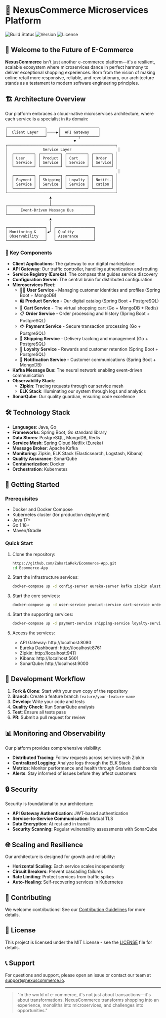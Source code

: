 # 🚀 NexusCommerce Microservices Platform

![Build Status](https://img.shields.io/badge/build-passing-brightgreen)
![Version](https://img.shields.io/badge/version-1.0.0-blue)
![License](https://img.shields.io/badge/license-MIT-green)

## 🌟 Welcome to the Future of E-Commerce

**NexusCommerce** isn't just another e-commerce platform—it's a resilient, scalable ecosystem where microservices dance in perfect harmony to deliver exceptional shopping experiences. Born from the vision of making online retail more responsive, reliable, and revolutionary, our architecture stands as a testament to modern software engineering principles.

## 🏗️ Architecture Overview

Our platform embraces a cloud-native microservices architecture, where each service is a specialist in its domain:

```
┌─────────────────┐     ┌─────────────────┐
│  Client Layer   │────▶│  API Gateway    │
└─────────────────┘     └────────┬────────┘
                               ▼
┌─────────────────────────────────────────────────┐
│                Service Layer                     │
│  ┌─────────┐ ┌─────────┐ ┌─────────┐ ┌────────┐ │
│  │ User    │ │ Product │ │ Cart    │ │ Order  │ │
│  │ Service │ │ Service │ │ Service │ │ Service│ │
│  └─────────┘ └─────────┘ └─────────┘ └────────┘ │
│                                                  │
│  ┌─────────┐ ┌─────────┐ ┌─────────┐ ┌────────┐ │
│  │ Payment │ │ Shipping│ │ Loyalty │ │ Notifi-│ │
│  │ Service │ │ Service │ │ Service │ │ cation │ │
│  └─────────┘ └─────────┘ └─────────┘ └────────┘ │
└─────────────────────────────────────────────────┘
                    ▲
                    │
┌───────────────────┴───────────────────┐
│      Event-Driven Message Bus         │
└───────────────────────────────────────┘
                    ▲
                    │
┌─────────────────┐ │ ┌─────────────────┐
│ Monitoring &    │◀┘ │ Quality         │
│ Observability   │   │ Assurance       │
└─────────────────┘   └─────────────────┘
```

### 🧩 Key Components

- **Client Applications**: The gateway to our digital marketplace
- **API Gateway**: Our traffic controller, handling authentication and routing
- **Service Registry (Eureka)**: The compass that guides service discovery
- **Configuration Server**: The central brain for distributed configuration
- **Microservices Fleet**:
    - 🧑‍💼 **User Service** - Managing customer identities and profiles (Spring Boot + MongoDB)
    - 🛍️ **Product Service** - Our digital catalog (Spring Boot + PostgreSQL)
    - 🛒 **Cart Service** - The virtual shopping cart (Go + MongoDB + Redis)
    - 📋 **Order Service** - Order processing and history (Spring Boot + PostgreSQL)
    - 💳 **Payment Service** - Secure transaction processing (Go + PostgreSQL)
    - 🚚 **Shipping Service** - Delivery tracking and management (Go + PostgreSQL)
    - 🎁 **Loyalty Service** - Rewards and customer retention (Spring Boot + PostgreSQL)
    - 📱 **Notification Service** - Customer communications (Spring Boot + MongoDB)
- **Kafka Message Bus**: The neural network enabling event-driven communication
- **Observability Stack**:
    - **Zipkin**: Tracing requests through our service mesh
    - **ELK Stack**: Illuminating our system through logs and analytics
- **SonarQube**: Our quality guardian, ensuring code excellence

## 🛠️ Technology Stack

- **Languages**: Java, Go
- **Frameworks**: Spring Boot, Go standard library
- **Data Stores**: PostgreSQL, MongoDB, Redis
- **Service Mesh**: Spring Cloud Netflix (Eureka)
- **Message Broker**: Apache Kafka
- **Monitoring**: Zipkin, ELK Stack (Elasticsearch, Logstash, Kibana)
- **Quality Assurance**: SonarQube
- **Containerization**: Docker
- **Orchestration**: Kubernetes

## 🚀 Getting Started

### Prerequisites

- Docker and Docker Compose
- Kubernetes cluster (for production deployment)
- Java 17+
- Go 1.18+
- Maven/Gradle

### Quick Start

1. Clone the repository:
   ```bash
   https://github.com/ZakariaRek/Ecommerce-App.git
   cd Ecommerce-App
   ```

2. Start the infrastructure services:
   ```bash
   docker-compose up -d config-server eureka-server kafka zipkin elasticsearch logstash kibana sonarqube
   ```

3. Start the core services:
   ```bash
   docker-compose up -d user-service product-service cart-service order-service
   ```

4. Start the supporting services:
   ```bash
   docker-compose up -d payment-service shipping-service loyalty-service notification-service
   ```

5. Access the services:
    - API Gateway: http://localhost:8080
    - Eureka Dashboard: http://localhost:8761
    - Zipkin: http://localhost:9411
    - Kibana: http://localhost:5601
    - SonarQube: http://localhost:9000

## 🧪 Development Workflow

1. **Fork & Clone**: Start with your own copy of the repository
2. **Branch**: Create a feature branch `feature/your-feature-name`
3. **Develop**: Write your code and tests
4. **Quality Check**: Run SonarQube analysis
5. **Test**: Ensure all tests pass
6. **PR**: Submit a pull request for review

## 📊 Monitoring and Observability

Our platform provides comprehensive visibility:

- **Distributed Tracing**: Follow requests across services with Zipkin
- **Centralized Logging**: Analyze logs through the ELK Stack
- **Metrics**: Monitor performance and health through Grafana dashboards
- **Alerts**: Stay informed of issues before they affect customers

## 🔒 Security

Security is foundational to our architecture:

- **API Gateway Authentication**: JWT-based authentication
- **Service-to-Service Communication**: Mutual TLS
- **Data Encryption**: At rest and in transit
- **Security Scanning**: Regular vulnerability assessments with SonarQube

## 🌐 Scaling and Resilience

Our architecture is designed for growth and reliability:

- **Horizontal Scaling**: Each service scales independently
- **Circuit Breakers**: Prevent cascading failures
- **Rate Limiting**: Protect services from traffic spikes
- **Auto-Healing**: Self-recovering services in Kubernetes

## 🤝 Contributing

We welcome contributions! See our [Contribution Guidelines](CONTRIBUTING.md) for more details.

## 📜 License

This project is licensed under the MIT License - see the [LICENSE](LICENSE) file for details.

## 📞 Support

For questions and support, please open an issue or contact our team at support@nexuscommerce.io.

---

> "In the world of e-commerce, it's not just about transactions—it's about transformations. NexusCommerce transforms shopping into an experience, monoliths into microservices, and challenges into opportunities."
